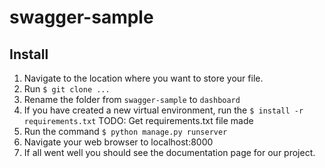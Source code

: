 # swagger-sample

## Install

1. Navigate to the location where you want to store your file.
2. Run ```$ git clone ...```
3. Rename the folder from ```swagger-sample``` to ```dashboard```
4. If you have created a new virtual environment, run the ```$ install -r requirements.txt``` TODO: Get requirements.txt file made
5. Run the command ```$ python manage.py runserver```
6. Navigate your web browser to localhost:8000
7. If all went well you should see the documentation page for our project.
